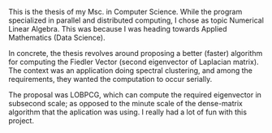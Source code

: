 This is the thesis of my Msc. in Computer Science. While the program specialized
in parallel and distributed computing, I chose as topic Numerical Linear Algebra.
This was because I was heading towards Applied Mathematics (Data Science).

In concrete, the thesis revolves around proposing a better (faster) algorithm
for computing the Fiedler Vector (second eigenvector of Laplacian matrix). The
context was an application doing spectral clustering, and among the requirements,
they wanted the computation to occur serially.

The proposal was LOBPCG, which can compute the required eigenvector in subsecond
scale; as opposed to the minute scale of the dense-matrix algorithm that the
aplication was using. I really had a lot of fun with this project.

